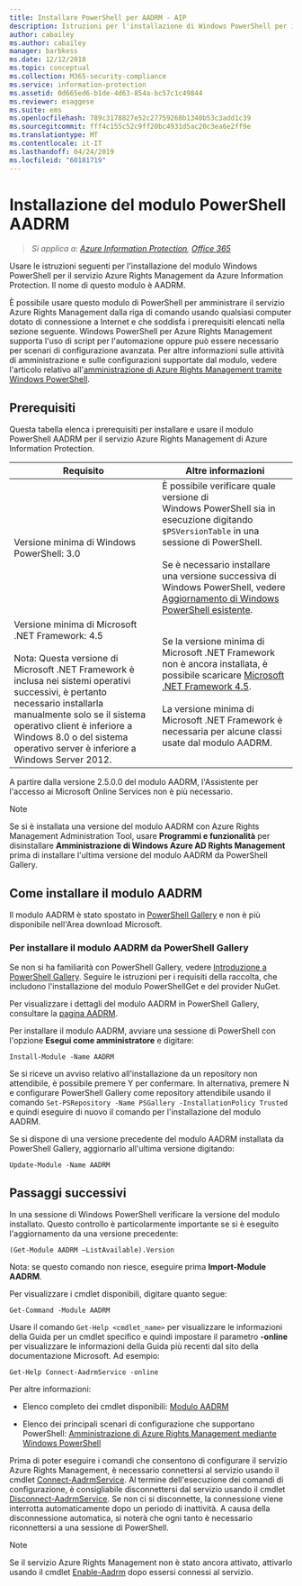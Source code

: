 ```yaml
---
title: Installare PowerShell per AADRM - AIP
description: Istruzioni per l'installazione di Windows PowerShell per il servizio Azure Rights Management di Azure Information Protection. Il nome di questo modulo è AADRM.
author: cabailey
ms.author: cabailey
manager: barbkess
ms.date: 12/12/2018
ms.topic: conceptual
ms.collection: M365-security-compliance
ms.service: information-protection
ms.assetid: 0d665ed6-b1de-4d63-854a-bc57c1c49844
ms.reviewer: esaggese
ms.suite: ems
ms.openlocfilehash: 789c3178827e52c27759268b1340b53c3add1c39
ms.sourcegitcommit: fff4c155c52c9ff20bc4931d5ac20c3ea6e2ff9e
ms.translationtype: MT
ms.contentlocale: it-IT
ms.lasthandoff: 04/24/2019
ms.locfileid: "60181719"
---
```

# <a name="installing-the-aadrm-powershell-module"></a>Installazione del modulo PowerShell AADRM

>*Si applica a: [Azure Information Protection](https://azure.microsoft.com/pricing/details/information-protection), [Office 365](https://download.microsoft.com/download/E/C/F/ECF42E71-4EC0-48FF-AA00-577AC14D5B5C/Azure_Information_Protection_licensing_datasheet_EN-US.pdf)*

Usare le istruzioni seguenti per l'installazione del modulo Windows PowerShell per il servizio Azure Rights Management da Azure Information Protection. Il nome di questo modulo è AADRM.

È possibile usare questo modulo di PowerShell per amministrare il servizio Azure Rights Management dalla riga di comando usando qualsiasi computer dotato di connessione a Internet e che soddisfa i prerequisiti elencati nella sezione seguente. Windows PowerShell per Azure Rights Management supporta l'uso di script per l'automazione oppure può essere necessario per scenari di configurazione avanzata. Per altre informazioni sulle attività di amministrazione e sulle configurazioni supportate dal modulo, vedere l'articolo relativo all'[amministrazione di Azure Rights Management tramite Windows PowerShell](administer-powershell.md).

## <a name="prerequisites"></a>Prerequisiti
Questa tabella elenca i prerequisiti per installare e usare il modulo PowerShell AADRM per il servizio Azure Rights Management di Azure Information Protection.

|Requisito|Altre informazioni|
|---------------|--------------------|
|Versione minima di Windows PowerShell: 3.0|È possibile verificare quale versione di Windows PowerShell sia in esecuzione digitando `$PSVersionTable` in una sessione di PowerShell. <br /><br /> Se è necessario installare una versione successiva di Windows PowerShell, vedere [Aggiornamento di Windows PowerShell esistente](/powershell/scripting/setup/installing-windows-powershell#upgrading-existing-windows-powershell).|
|Versione minima di Microsoft .NET Framework: 4.5<br /><br />Nota: Questa versione di Microsoft .NET Framework è inclusa nei sistemi operativi successivi, è pertanto necessario installarla manualmente solo se il sistema operativo client è inferiore a Windows 8.0 o del sistema operativo server è inferiore a Windows Server 2012.|Se la versione minima di Microsoft .NET Framework non è ancora installata, è possibile scaricare [Microsoft .NET Framework 4.5](https://www.microsoft.com/download/details.aspx?id=30653).<br /><br />La versione minima di Microsoft .NET Framework è necessaria per alcune classi usate dal modulo AADRM.|

A partire dalla versione 2.5.0.0 del modulo AADRM, l'Assistente per l'accesso ai Microsoft Online Services non è più necessario.

> [!NOTE]
> 
> Se si è installata una versione del modulo AADRM con Azure Rights Management Administration Tool, usare **Programmi e funzionalità** per disinstallare **Amministrazione di Windows Azure AD Rights Management** prima di installare l'ultima versione del modulo AADRM da PowerShell Gallery.


## <a name="how-to-install-the-aadrm-module"></a>Come installare il modulo AADRM

Il modulo AADRM è stato spostato in [PowerShell Gallery](/powershell/gallery/readme) e non è più disponibile nell'Area download Microsoft. 

### <a name="to-install-the-aadrm-module-from-the-powershell-gallery"></a>Per installare il modulo AADRM da PowerShell Gallery

Se non si ha familiarità con PowerShell Gallery, vedere [Introduzione a PowerShell Gallery](/powershell/gallery/psgallery/psgallery_gettingstarted). Seguire le istruzioni per i requisiti della raccolta, che includono l'installazione del modulo PowerShellGet e del provider NuGet.

Per visualizzare i dettagli del modulo AADRM in PowerShell Gallery, consultare la [pagina AADRM](https://www.powershellgallery.com/packages/AADRM).

Per installare il modulo AADRM, avviare una sessione di PowerShell con l'opzione **Esegui come amministratore** e digitare:

    Install-Module -Name AADRM

Se si riceve un avviso relativo all'installazione da un repository non attendibile, è possibile premere Y per confermare. In alternativa, premere N e configurare PowerShell Gallery come repository attendibile usando il comando `Set-PSRepository -Name PSGallery -InstallationPolicy Trusted` e quindi eseguire di nuovo il comando per l'installazione del modulo AADRM.  

Se si dispone di una versione precedente del modulo AADRM installata da PowerShell Gallery, aggiornarlo all'ultima versione digitando:

    Update-Module -Name AADRM


## <a name="next-steps"></a>Passaggi successivi
In una sessione di Windows PowerShell verificare la versione del modulo installato. Questo controllo è particolarmente importante se si è eseguito l'aggiornamento da una versione precedente:

```
(Get-Module AADRM –ListAvailable).Version
```

Nota: se questo comando non riesce, eseguire prima **Import-Module AADRM**.

Per visualizzare i cmdlet disponibili, digitare quanto segue:

```
Get-Command -Module AADRM
```

Usare il comando `Get-Help <cmdlet_name>` per visualizzare le informazioni della Guida per un cmdlet specifico e quindi impostare il parametro **-online** per visualizzare le informazioni della Guida più recenti dal sito della documentazione Microsoft. Ad esempio:

```
Get-Help Connect-AadrmService -online
```

Per altre informazioni:

-   Elenco completo dei cmdlet disponibili: [Modulo AADRM](/powershell/aadrm/vlatest/rightsmanagement)

-   Elenco dei principali scenari di configurazione che supportano PowerShell: [Amministrazione di Azure Rights Management mediante Windows PowerShell](administer-powershell.md)

Prima di poter eseguire i comandi che consentono di configurare il servizio Azure Rights Management, è necessario connettersi al servizio usando il cmdlet [Connect-AadrmService](/powershell/aadrm/vlatest/connect-aadrmservice). Al termine dell'esecuzione dei comandi di configurazione, è consigliabile disconnettersi dal servizio usando il cmdlet [Disconnect-AadrmService](/powershell/aadrm/vlatest/disconnect-aadrmservice). Se non ci si disconnette, la connessione viene interrotta automaticamente dopo un periodo di inattività. A causa della disconnessione automatica, si noterà che ogni tanto è necessario riconnettersi a una sessione di PowerShell. 

> [!NOTE]
> Se il servizio Azure Rights Management non è stato ancora attivato, attivarlo usando il cmdlet [Enable-Aadrm](/powershell/aadrm/vlatest/enable-aadrm) dopo essersi connessi al servizio.

